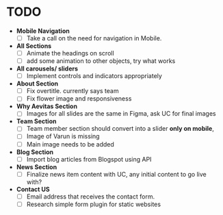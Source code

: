 # TODO

- **Mobile Navigation**
   - [ ] Take a call on the need for navigation in Mobile.
 - **All Sections**
   - [ ] Animate the headings on scroll
   - [ ] add some animation to other objects, try what works
 - **All carousels/ sliders**
   - [ ] Implement controls and indicators appropriately
- **About Section**
   - [ ] Fix overtitle. currently says team
   - [ ] Fix flower image and responsiveness
 - **Why Aevitas Section**
   - [ ] Images for all slides are the same in Figma, ask UC for final images
 - **Team Section**
   - [ ] Team member section should convert into a slider **only on mobile**, 
   - [ ] Image of Varun is missing
   - [ ] Main image needs to be added
- **Blog Section**
   - [ ] Import blog articles from Blogspot using API
 - **News Section**
   - [ ] Finalize news item content with UC, any initial content to go live with?
 - **Contact US**
   - [ ] Email address that receives the contact form.
   - [ ] Research simple form plugin for static websites